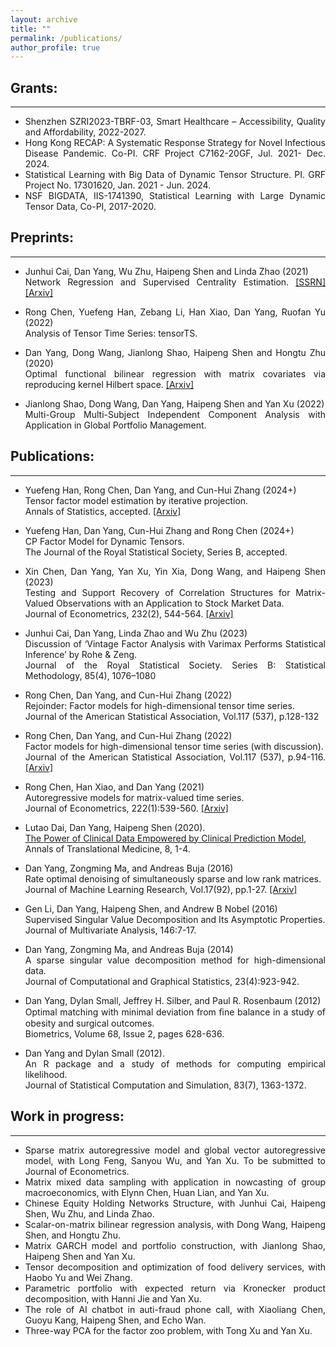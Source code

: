 ```yaml
---
layout: archive
title: ""
permalink: /publications/
author_profile: true
---
```

<style>
    ul {
        text-align: justify;
    }
</style>


## Grants:
--------------
<ul>
    <li>Shenzhen SZRI2023-TBRF-03, Smart Healthcare – Accessibility, Quality and Affordability, 2022-2027.</li>
    <li>Hong Kong RECAP: A Systematic Response Strategy for Novel Infectious Disease Pandemic. Co-PI. CRF Project C7162-20GF, Jul. 2021- Dec. 2024.</li>
    <li>Statistical Learning with Big Data of Dynamic Tensor Structure. PI. GRF Project No. 17301620, Jan. 2021 - Jun. 2024.</li>
    <li>NSF BIGDATA, IIS-1741390, Statistical Learning with Large Dynamic Tensor Data, Co-PI, 2017-2020.</li>
</ul>

## Preprints:
--------------
- Junhui Cai, Dan Yang, Wu Zhu, Haipeng Shen and Linda Zhao (2021) <br>
Network Regression and Supervised Centrality Estimation. [[SSRN]](https://papers.ssrn.com/sol3/papers.cfm?abstract_id=3963523) [[Arxiv]](https://arxiv.org/abs/2111.12921)

- Rong Chen, Yuefeng Han, Zebang Li, Han Xiao, Dan Yang, Ruofan Yu (2022) <br> Analysis of Tensor Time Series: tensorTS.

- Dan Yang, Dong Wang, Jianlong Shao, Haipeng Shen and Hongtu Zhu (2020) <br> Optimal functional bilinear regression with matrix covariates via reproducing kernel Hilbert space. [[Arxiv]](http://arxiv.org/abs/2311.12597)

- Jianlong Shao, Dong Wang, Dan Yang, Haipeng Shen and Yan Xu (2022) <br> Multi-Group Multi-Subject Independent Component Analysis with Application in Global Portfolio Management.

## Publications:
--------------
- Yuefeng Han, Rong Chen, Dan Yang, and Cun-Hui Zhang (2024+) <br> Tensor factor model estimation by iterative projection. <br> Annals of Statistics, accepted. [[Arxiv]](https://arxiv.org/abs/2006.02611)

- Yuefeng Han, Dan Yang, Cun-Hui Zhang and Rong Chen (2024+) <br> CP Factor Model for Dynamic Tensors. <br> The Journal of the Royal Statistical Society, Series B, accepted.

- Xin Chen, Dan Yang, Yan Xu, Yin Xia, Dong Wang, and Haipeng Shen (2023) <br> Testing and Support Recovery of Correlation Structures for Matrix-Valued Observations with an Application to Stock Market Data. <br> Journal of Econometrics, 232(2), 544-564. [[Arxiv]](https://arxiv.org/abs/2006.16501)

- Junhui Cai, Dan Yang, Linda Zhao and Wu Zhu (2023) <br> Discussion of ‘Vintage Factor Analysis with Varimax Performs Statistical Inference’ by Rohe & Zeng. <br> Journal of the Royal Statistical Society. Series B: Statistical Methodology, 85(4), 1076–1080

- Rong Chen, Dan Yang, and Cun-Hui Zhang (2022) <br> Rejoinder: Factor models for high-dimensional tensor time series. <br> Journal of the American Statistical Association, Vol.117 (537), p.128-132

- Rong Chen, Dan Yang, and Cun-Hui Zhang (2022) <br> Factor models for high-dimensional tensor time series (with discussion). <br> Journal of the American Statistical Association, Vol.117 (537), p.94-116. [[Arxiv]](https://arxiv.org/abs/1905.07530)

- Rong Chen, Han Xiao, and Dan Yang (2021) <br> Autoregressive models for matrix-valued time series. <br> Journal of Econometrics, 222(1):539-560. [[Arxiv]](https://arxiv.org/abs/1812.08916)

- Lutao Dai, Dan Yang, Haipeng Shen (2020). <br> [The Power of Clinical Data Empowered by Clinical Prediction Model](https://atm.amegroups.org/article/view/36493/pdf), <br> Annals of Translational Medicine, 8, 1-4.

- Dan Yang, Zongming Ma, and Andreas Buja (2016) <br> Rate optimal denoising of simultaneously sparse and low rank matrices. <br> Journal of Machine Learning Research, Vol.17(92), pp.1-27. [[Arxiv]](https://arxiv.org/abs/1405.0338)

- Gen Li, Dan Yang, Haipeng Shen, and Andrew B Nobel (2016) <br> Supervised Singular Value Decomposition and Its Asymptotic Properties. <br> Journal of Multivariate Analysis, 146:7-17.

- Dan Yang, Zongming Ma, and Andreas Buja (2014) <br> A sparse singular value decomposition method for high-dimensional data. <br> Journal of Computational and Graphical Statistics, 23(4):923-942.

- Dan Yang, Dylan Small, Jeffrey H. Silber, and Paul R. Rosenbaum (2012) <br> Optimal matching with minimal deviation from ﬁne balance in a study of obesity and surgical outcomes. <br> Biometrics, Volume 68, Issue 2, pages 628-636.

- Dan Yang and Dylan Small (2012). <br> An R package and a study of methods for computing empirical likelihood. <br> Journal of Statistical Computation and Simulation, 83(7), 1363-1372.

## Work in progress:
--------------
- Sparse matrix autoregressive model and global vector autoregressive model, with Long Feng, Sanyou Wu, and Yan Xu. To be submitted to Journal of Econometrics.
- Matrix mixed data sampling with application in nowcasting of group macroeconomics, with Elynn Chen, Huan Lian, and Yan Xu.
- Chinese Equity Holding Networks Structure, with Junhui Cai, Haipeng Shen, Wu Zhu, and Linda Zhao.
- Scalar-on-matrix bilinear regression analysis, with Dong Wang, Haipeng Shen, and Hongtu Zhu.
- Matrix GARCH model and portfolio construction, with Jianlong Shao, Haipeng Shen and Yan Xu.
- Tensor decomposition and optimization of food delivery services, with Haobo Yu and Wei Zhang.
- Parametric portfolio with expected return via Kronecker product decomposition, with Hanni Jie and Yan Xu.
- The role of AI chatbot in auti-fraud phone call, with Xiaoliang Chen, Guoyu Kang, Haipeng Shen, and Echo Wan.
- Three-way PCA for the factor zoo problem, with Tong Xu and Yan Xu.
